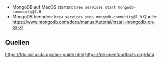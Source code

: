 - MongoDB auf MacOS starten: `brew services start mongodb-community@7.0`
- MongoDB beenden: `brew services stop mongodb-community@7.0`
Quelle: https://www.mongodb.com/docs/manual/tutorial/install-mongodb-on-os-x/

## Quellen
https://fdc.nal.usda.gov/api-guide.html
https://de.openfoodfacts.org/data